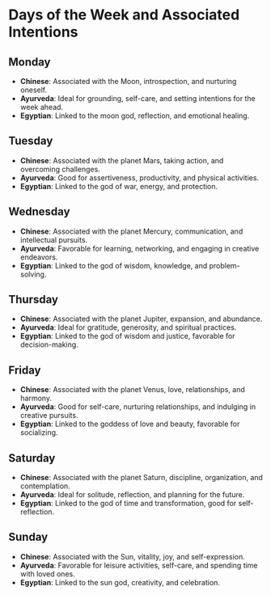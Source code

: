 # Days of the Week and Associated Intentions

## Monday
- **Chinese**: Associated with the Moon, introspection, and nurturing oneself.
- **Ayurveda**: Ideal for grounding, self-care, and setting intentions for the week ahead.
- **Egyptian**: Linked to the moon god, reflection, and emotional healing.

## Tuesday
- **Chinese**: Associated with the planet Mars, taking action, and overcoming challenges.
- **Ayurveda**: Good for assertiveness, productivity, and physical activities.
- **Egyptian**: Linked to the god of war, energy, and protection.

## Wednesday
- **Chinese**: Associated with the planet Mercury, communication, and intellectual pursuits.
- **Ayurveda**: Favorable for learning, networking, and engaging in creative endeavors.
- **Egyptian**: Linked to the god of wisdom, knowledge, and problem-solving.

## Thursday
- **Chinese**: Associated with the planet Jupiter, expansion, and abundance.
- **Ayurveda**: Ideal for gratitude, generosity, and spiritual practices.
- **Egyptian**: Linked to the god of wisdom and justice, favorable for decision-making.

## Friday
- **Chinese**: Associated with the planet Venus, love, relationships, and harmony.
- **Ayurveda**: Good for self-care, nurturing relationships, and indulging in creative pursuits.
- **Egyptian**: Linked to the goddess of love and beauty, favorable for socializing.

## Saturday
- **Chinese**: Associated with the planet Saturn, discipline, organization, and contemplation.
- **Ayurveda**: Ideal for solitude, reflection, and planning for the future.
- **Egyptian**: Linked to the god of time and transformation, good for self-reflection.

## Sunday
- **Chinese**: Associated with the Sun, vitality, joy, and self-expression.
- **Ayurveda**: Favorable for leisure activities, self-care, and spending time with loved ones.
- **Egyptian**: Linked to the sun god, creativity, and celebration.

